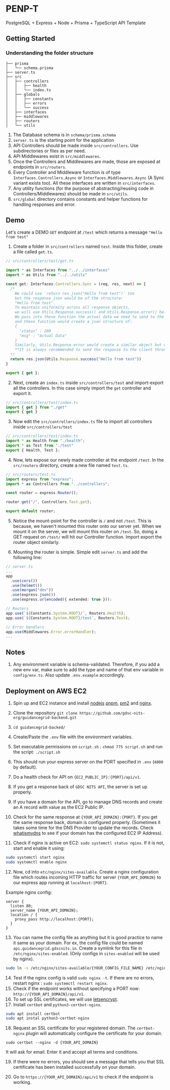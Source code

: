 # PENP-T
PostgreSQL + Express + Node + Prisma + TypeScript API Template


## Getting Started

### Understanding the folder structure
```
├── prisma
│   └── schema.prisma
├── server.ts
├── src
│   ├── controllers
│   │   ├── health
│   │   └── index.ts
│   ├── globals
│   │   ├── constants
│   │   ├── errors
│   │   └── success
│   ├── interfaces
│   ├── middlewares
│   ├── routers
│   └── utils
```

1. The Database schema is in `schema/prisma.schema`
2. `server.ts` is the starting point for the application
3. API Controllers should be made inside `src/controllers`. Use subdirectories or files as per need.
4. API Middlewares exist in `src/middlewares`.
5. Once the Controllers and Middlewares are made, those are exposed at endpoints in `src/routers`.
6. Every Controller and Middleware function is of type `Interfaces.Controllers.Async` or `Interfaces.Middlewares.Async` (A Sync variant exists too). All these interfaces are written in `src/interfaces`.
7. Any utility functions (for the purpose of abstracting/reusing code in Controllers/Middlewares) should be made in `src/utils`.
8. `src/global` directory contains constants and helper functions for handling responses and error.

## Demo
Let's create a DEMO `GET` endpoint at `/test` which returns a message `"Hello from test"`

1. Create a folder in `src/controllers` named `test`. Inside this folder, create a file called `get.ts`.

```ts
// src/controllers/test/get.ts

import * as Interfaces from "../../interfaces"
import * as Utils from "../../utils"

const get: Interfaces.Controllers.Sync = (req, res, next) => {
  /*
    We could use `return res.json("Hello from test")` too
    but the response json would be of the structure:
    "Hello from test".
    To maintain uniformity across all response objects,
    we will use Utils.Response.success() and Utils.Response.error() helper functions.
    We pass into these function the actual data we need to send to the client
    and these function would create a json structure of:
    {
      "status" : 200
      "msg" : "Actual Data"
    }
    Similarly, Utils.Response.error would create a similar object but with status code 400.
    **It is always recommended to send the response to the client through these helper functions only.**
  */
  return res.json(Utils.Response.success("Hello from test"))
}

export { get };
```

2. Next, create an `index.ts` inside `src/controllers/test` and import-export all the controllers. In this case simply import the `get` controller and export it.

```ts
// src/controllers/test/index.ts
import { get } from "./get"
export { get }
```

3. Now edit the `src/controllers/index.ts` file to import all controllers inside `src/controllers/test`
```ts
// src/controllers/test/index.ts
import * as Health from "./health";
import * as Test from "./test"
export { Health, Test };
```

4. Now, lets expose our newly made controller at the endpoint `/test`. In the `src/routers` directory, create a new file named `test.ts`.

```ts
// src/routers/test.ts
import express from "express";
import * as Controllers from "../controllers";

const router = express.Router();

router.get("/", Controllers.Test.get);

export default router;
```

5. Notice the mount-point for the controller is `/` and not `/test`. This is because, we haven't mounted this router onto our server yet. When we mount it on the server, we will mount this router on `/test`. So, doing a GET request on `/test/` will hit our Controller function. Import export the router object similarly.

6. Mounting the router is simple. Simple edit `server.ts` and add the following line:

```ts
// server.ts
...
app
  .use(cors())
  .use(helmet())
  .use(morgan("dev"))
  .use(express.json())
  .use(express.urlencoded({ extended: true }));

// Routers
app.use(`${Constants.System.ROOT}/`, Routers.Health);
app.use(`${Constants.System.ROOT}/test`, Routers.Test);

// Error Handlers
app.use(Middlewares.Error.errorHandler);
...
```

## Notes

1. Any environment variable is schema-validated. Therefore, if you add a new env var, make sure to add the type and name
of that env variable in `config/env.ts`. Also update `.env.example` accordingly.

## Deployment on AWS EC2

1. Spin up and EC2 instance and install [nodejs](https://github.com/Schniz/fnm) [pnpm](https://pnpm.io/), [pm2](https://pm2.io/) and [nginx](https://www.nginx.com/).

2. Clone the repository `git clone https://github.com/gdsc-nits-org/guidancegrid-backend.git`
3. `cd guidancegrid-backed/`
4. Create/Paste the `.env` file with the environment variables.
5. Set executable permissions on `script.sh` : `chmod 775 script.sh` and run the script: `./script.sh`
6. This should run your express server on the PORT specified in `.env` (`4000` by default).
7. Do a health check for API on `{EC2_PUBLIC_IP}:{PORT}/api/v1`.
8. If you get a response back of `GDSC NITS API`, the server is set up properly.
9. If you have a domain for the API, go to manage DNS records and create an A record with value as the EC2 Public IP. 
10. Check for the same response at `{YOUR_API_DOMAIN}:{PORT}`. If you get the same response back, domain is configured properly. (Sometimes it takes some time for the DNS Provider to update the records. Check [whatismydns](https://www.whatsmydns.net/) to see if your domain has the configured EC2 IP Address).
11. Check if nginx is active on EC2: `sudo systemctl status nginx`. If it is not, start and enable it using:
```sh
sudo systemctl start nginx
sudo systemctl enable nginx
```
12. Now, cd into `etc/nginx/sites-available`. Create a nginx configuration file which routes incoming HTTP traffic for server `{YOUR_API_DOMAIN}` to our express app running at `localhost:{PORT}`.

Example nginx config:
```nginx
server {
  listen 80;
  server_name {YOUR_API_DOMAIN};
  location / {
    proxy_pass http://localhost:{PORT};
  }
}
```
13. You can name the config file as anything but it is good practice to name it same as your domain. For ex, the config file could be named `api.guidancegrid.gdscnits.in`. Create a symlink for this file in `/etc/nginx/sites-enabled`. (Only configs in `sites-enabled` will be used by nginx).

```sh
sudo ln -s /etc/nginx/sites-available/{YOUR_CONFIG_FILE_NAME} /etc/nginx/sites-enabled/
```


14. Test if the nginx config is valid `sudo nginx -t`. If there are no errors, restart nginx : `sudo systemctl restart nginx`.
15. Check if the endpoint works without specifying a PORT now: `http://{YOUR_API_DOMAIN}/api/v1`.
16. To set up SSL certificates, we will use [letsencrypt](https://letsencrypt.org/).
17. Install `certbot` and `python3-certbot-nginx`.
```sh
sudo apt install certbot
sudo apt instal python3-certbot-nginx
```
18. Request an SSL certificate for your registered domain. The `certbot-nginx` plugin will automatically configure the certificate for your domain.

```
sudo certbot --nginx -d {YOUR_API_DOMAIN}
```
It will ask for email. Enter it and accept all terms and conditions.

19. If there were no errors, you should see a message that tells you that SSL certificate has been installed successfully on your domain.

20. Go to `https://{YOUR_API_DOMAIN}/api/v1` to check if the endpoint is working.
